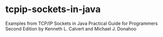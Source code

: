 # tcpip-sockets-in-java
Examples from TCP/IP Sockets in Java Practical Guide for Programmers Second Edition by Kenneth L. Calvert and Michael J. Donahoo
